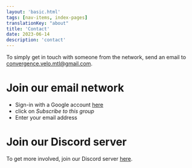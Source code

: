 ```yaml
---
layout: 'basic.html'
tags: [nav-items, index-pages]
translationKey: "about"
title: 'Contact'
date: 2023-06-14
description: 'contact'
---
```


To simply get in touch with someone from the network, send an email to <a href="mailto:convergence.velo.mtl@gmail.com">convergence.velo.mtl@gmail.com</a>.

# Join our email network

- Sign-in with a Google account [here](https://groups.google.com/g/convergence-velo)
- click on *Subscribe to this group*
- Enter your email address

# Join our Discord server

To get more involved, join our Discord server [here](https://discord.gg/Y999xAWAXq).
